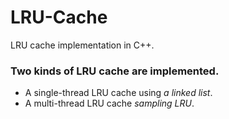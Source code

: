 # LRU-Cache
LRU cache implementation in C++.

### Two kinds of LRU cache are implemented.
+ A single-thread LRU cache using _a linked list_.
+ A multi-thread LRU cache _sampling LRU_.
